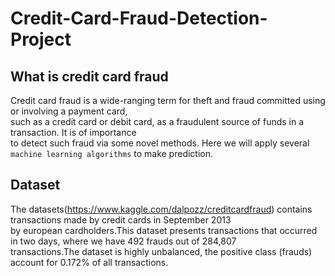 # Credit-Card-Fraud-Detection-Project
## What is credit card fraud
Credit card fraud is a wide-ranging term for theft and fraud committed using or involving a payment card,<br>
such as a credit card or debit card, as a fraudulent source of funds in a transaction. It is of importance<br>
to detect such fraud via some novel methods. Here we will apply several `machine learning algorithms` to make prediction.<br>

## Dataset
The datasets(https://www.kaggle.com/dalpozz/creditcardfraud) contains transactions made by credit cards in September 2013 <br>
by european cardholders.This dataset presents transactions that occurred in two days, where we have 492 frauds out of 284,807 <br> transactions.The dataset is highly unbalanced, the positive class (frauds) account for 0.172% of all transactions. <br>

